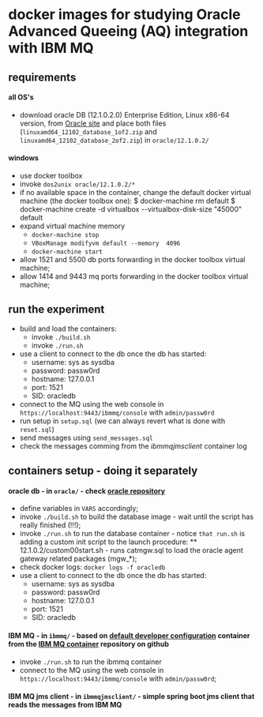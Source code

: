 # docker images for studying Oracle Advanced Queeing (AQ) integration with IBM MQ


## requirements

#### all OS's

* download oracle DB (12.1.0.2.0) Enterprise Edition, Linux x86-64 version, from [Oracle site](https://www.oracle.com/technetwork/database/enterprise-edition/downloads/index.html) and place both files (``linuxamd64_12102_database_1of2.zip`` and ``linuxamd64_12102_database_2of2.zip``) in ``oracle/12.1.0.2/``

#### windows

* use docker toolbox
* invoke ``dos2unix oracle/12.1.0.2/*``
* if no available space in the container, change the default docker virtual machine (the docker toolbox one):
    $ docker-machine rm default
    $ docker-machine create -d virtualbox --virtualbox-disk-size "45000" default
* expand virtual machine memory
    * ``docker-machine stop``
    * ``VBoxManage modifyvm default --memory  4096``
    * ``docker-machine start``
* allow 1521 and 5500 db ports forwarding in the docker toolbox virtual machine;
* allow 1414 and 9443 mq ports forwarding in the docker toolbox virtual machine;

## run the experiment

* build and load the containers:
  * invoke ``./build.sh``
  * invoke ``./run.sh``
* use a client to connect to the db once the db has started:
  * username: sys as sysdba
  * password: passw0rd
  * hostname: 127.0.0.1
  * port: 1521
  * SID: oracledb
* connect to the MQ using the web console in ``https://localhost:9443/ibmmq/console`` with ``admin/passw0rd``
* run setup in ``setup.sql`` (we can always revert what is done with ``reset.sql``)
* send messages using ``send_messages.sql``
* check the messages comming from the _ibmmqjmsclient_ container log


## containers setup - doing it separately

#### oracle db - in ``oracle/`` - check [oracle repository](https://github.com/oracle/docker-images/tree/master/OracleDatabase/SingleInstance)

* define variables in ``VARS`` accordingly;
* invoke ``./build.sh`` to build the database image - wait until the script has really finished (!!!);
* invoke ``./run.sh`` to run the database container - notice ``that run.sh`` is adding a custom init script to the launch procedure:
   ** 12.1.0.2/custom00start.sh - runs catmgw.sql to load the oracle agent gateway related packages (mgw_*);
* check docker logs: ``docker logs -f oracledb``
* use a client to connect to the db once the db has started:
  * username: sys as sysdba
  * password: passw0rd
  * hostname: 127.0.0.1
  * port: 1521
  * SID: oracledb

#### IBM MQ - in ``ibmmq/`` - based on [default developer configuration](https://github.com/ibm-messaging/mq-container/blob/master/docs/developer-config.md) container from the [IBM MQ container](https://github.com/ibm-messaging/mq-container) repository on github

* invoke ``./run.sh`` to run the ibmmq container
* connect to the MQ using the web console in ``https://localhost:9443/ibmmq/console`` with ``admin/passw0rd``;

#### IBM MQ jms client - in ``ibmmqjmsclient/`` - simple spring boot jms client that reads the messages from IBM MQ


